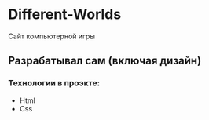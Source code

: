 # Different-Worlds
Сайт компьютерной игры 
## Разрабатывал сам (включая дизайн)
### Технологии в проэкте: 
- Html
- Css
